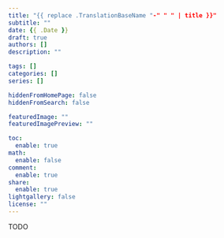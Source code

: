 ```yaml
---
title: "{{ replace .TranslationBaseName "-" " " | title }}"
subtitle: ""
date: {{ .Date }}
draft: true
authors: []
description: ""

tags: []
categories: []
series: []

hiddenFromHomePage: false
hiddenFromSearch: false

featuredImage: ""
featuredImagePreview: ""

toc:
  enable: true
math:
  enable: false
comment:
  enable: true
share:
  enable: true
lightgallery: false
license: ""
---
```


<!--more-->

TODO